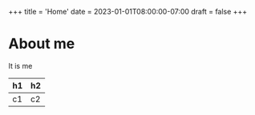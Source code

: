 +++
title = 'Home'
date = 2023-01-01T08:00:00-07:00
draft = false
+++

# About me

It is me

| h1 | h2 |
|----|----|
| c1 | c2 |
